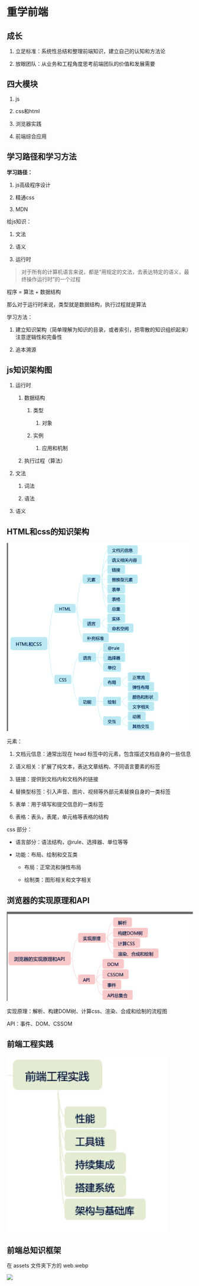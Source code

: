 # 重学前端



## 成长



1. 立足标准：系统性总结和整理前端知识，建立自己的认知和方法论

2. 放眼团队：从业务和工程角度思考前端团队的价值和发展需要



## 四大模块



1. js

2. css和html

3. 浏览器实践

4. 前端综合应用



## 学习路径和学习方法



**学习路径：**

1. js高级程序设计

2. 精通css

3. MDN



给js知识：

1. 文法

2. 语义

3. 运行时



> 对于所有的计算机语言来说，都是“用规定的文法，去表达特定的语义，最终操作运行时”的一个过程



程序 = 算法 + 数据结构



那么对于运行时来说，类型就是数据结构，执行过程就是算法



学习方法：

1. 建立知识架构（简单理解为知识的目录，或者索引，把零散的知识组织起来）注意逻辑性和完备性

2. 追本溯源



## js知识架构图



1. 运行时
   
   1. 数据结构
      
      1. 类型
         
         1. 对象
      
      2. 实例
         
         1. 应用和机制
   
   2. 执行过程（算法）

2. 文法
   
   1. 词法
   
   2. 语法

3. 语义



## HTML和css的知识架构

![](assets/2022-08-06-20-58-24-image.png)



元素：

1. 文档元信息：通常出现在 head 标签中的元素，包含描述文档自身的一些信息

2. 语义相关：扩展了纯文本，表达文章结构、不同语言要素的标签

3. 链接：提供到文档内和文档外的链接

4. 替换型标签：引入声音、图片、视频等外部元素替换自身的一类标签

5. 表单：用于填写和提交信息的一类标签

6. 表格：表头，表尾，单元格等表格的结构



css 部分：

- 语言部分：语法结构，@rule、选择器、单位等等

- 功能：布局、绘制和交互类
  
  - 布局：正常流和弹性布局
  
  - 绘制类：图形相关和文字相关



## 浏览器的实现原理和API

![](assets/2022-08-06-21-11-47-image.png)



实现原理：解析、构建DOM树、计算css、渲染、合成和绘制的流程图

API：事件、DOM、CSSOM



## 前端工程实践

![](assets/2022-08-06-21-13-11-image.png)



## 前端总知识框架

在 assets 文件夹下方的 web.webp

![](D:\Study\webStudy\006_relearn_web\assets\web.webp)
